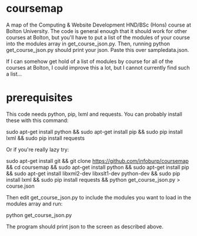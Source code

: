 coursemap
=========

A map of the Computing & Website Development HND/BSc (Hons) course at Bolton University.
The code is general enough that it should work for other courses at Bolton,
but you'll have to put a list of the modules of your course into the modules array
in get_course_json.py. Then, running python get_course_json.py should print your json.
Paste this over sampledata.json.

If I can somehow get hold of a list of modules by course for all of the courses
at Bolton, I could improve this a lot, but I cannot currently find such a list...

prerequisites
=============
This code needs python, pip, lxml and requests. You can probably install these with this command:

sudo apt-get install python && sudo apt-get install pip && sudo pip install lxml && sudo pip install requests

Or if you're really lazy try:

sudo apt-get install git && git clone https://github.com/infoburp/coursemap && cd coursemap && sudo apt-get install python && sudo apt-get install pip && sudo apt-get install libxml2-dev libxslt1-dev python-dev && sudo pip install lxml && sudo pip install requests && python get_course_json.py > course.json

Then edit get_course_json.py to include the modules you want to load in the modules array and run:

python get_course_json.py

The program should print json to the screen as described above.
